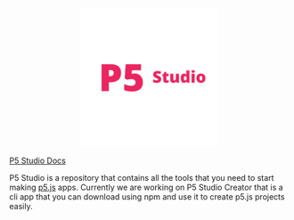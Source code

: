 <a href="https://p5-studio.vercel.app/"><p align="center"><img src="github/logo-white.png" height="250px"/></p></a>

<a href="https://p5-studio.vercel.app/"><p>P5 Studio Docs</p></a>

P5 Studio is a repository that contains all the tools that you need to start making <a href="https://p5js.org/">p5.js</a> apps. Currently we are working on P5 Studio Creator that is a cli app that you can download using npm and use it to create p5.js projects easily.
